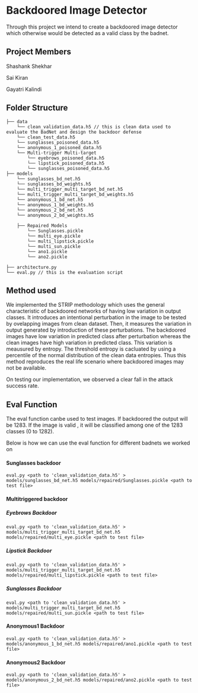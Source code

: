 # Backdoored Image Detector

Through this project we intend to create a backdoored image detector which otherwise would be detected as a valid class by the badnet.

## Project Members
Shashank Shekhar 

Sai Kiran

Gayatri Kalindi

## Folder Structure

```
├── data 
    └── clean_validation_data.h5 // this is clean data used to evaluate the BadNet and design the backdoor defense
    └── clean_test_data.h5
    └── sunglasses_poisoned_data.h5
    └── anonymous_1_poisoned_data.h5
    └── Multi-trigger Multi-target
        └── eyebrows_poisoned_data.h5
        └── lipstick_poisoned_data.h5
        └── sunglasses_poisoned_data.h5
├── models
    └── sunglasses_bd_net.h5
    └── sunglasses_bd_weights.h5
    └── multi_trigger_multi_target_bd_net.h5
    └── multi_trigger_multi_target_bd_weights.h5
    └── anonymous_1_bd_net.h5
    └── anonymous_1_bd_weights.h5
    └── anonymous_2_bd_net.h5
    └── anonymous_2_bd_weights.h5
    
    ├── Repaired Models
        └── Sunglasses.pickle
        └── multi_eye.pickle
        └── multi_lipstick.pickle
        └── multi_sun.pickle
        └── ano1.pickle
        └── ano2.pickle    
    
├── architecture.py
└── eval.py // this is the evaluation script

```

## Method used

We implemented the STRIP methodology which uses the general characteristic of backdoored networks of having low variation in output classes. It introduces an intentional perturbation in the image to be tested by ovelapping images from clean dataset. Then, it measures the variation in output generated by introduction of these perturbations. The backdoored images have low variation in predicted class after perturbation whereas the clean images have high variation in predicted class. This variation is meausured by entropy. The threshold entropy is cacluated by using a percentile of the normal distribution of the clean data entropies. Thus this method reproduces the real life scenario where backdoored images may not be available. 

On testing our implementation, we observed a clear fall in the attack success rate.

## Eval Function

The eval function canbe used to test images. If backdoored the output will be 1283. If the image is valid , it will be classified among one of the 1283 classes (0 to 1282).

Below is how we can use the eval function for different badnets we worked on 

#### Sunglasses backdoor
```
eval.py <path to 'clean_validation_data.h5' > models/sunglasses_bd_net.h5 models/repaired/Sunglasses.pickle <path to test file>
```

#### Multitriggered backdoor

##### Eyebrows Backdoor
```
eval.py <path to 'clean_validation_data.h5' > models/multi_trigger_multi_target_bd_net.h5 models/repaired/multi_eye.pickle <path to test file>
```

##### Lipstick Backdoor
```
eval.py <path to 'clean_validation_data.h5' > models/multi_trigger_multi_target_bd_net.h5 models/repaired/multi_lipstick.pickle <path to test file>
```

##### Sunglasses Backdoor
```
eval.py <path to 'clean_validation_data.h5' > models/multi_trigger_multi_target_bd_net.h5 models/repaired/multi_sun.pickle <path to test file>
```


#### Anonymous1 Backdoor
```
eval.py <path to 'clean_validation_data.h5' > models/anonymous_1_bd_net.h5 models/repaired/ano1.pickle <path to test file>
```


#### Anonymous2 Backdoor
```
eval.py <path to 'clean_validation_data.h5' > models/anonymous_2_bd_net.h5 models/repaired/ano2.pickle <path to test file>
```
